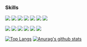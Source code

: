 <!--
**dhsj8405/dhsj8405** is a ✨ _special_ ✨ repository because its `README.md` (this file) appears on your GitHub profile.

Here are some ideas to get you started:

- 🔭 I’m currently working on ...
- 🌱 I’m currently learning ...
- 👯 I’m looking to collaborate on ...
- 🤔 I’m looking for help with ...
- 💬 Ask me about ...
- 📫 How to reach me: ...
- 😄 Pronouns: ...
- ⚡ Fun fact: ...
-->

### Skills  
<img src="https://img.shields.io/badge/JavaScript-F7DF1E?style=flat-square&logo=JavaScript&logoColor=white"/> <img src="https://img.shields.io/badge/CSS-1572B6?style=flat-square&logo=CSS&logoColor=white"/> <img src="https://img.shields.io/badge/React-61DAFB?style=flat-square&logo=React&logoColor=white"/> <img src="https://img.shields.io/badge/Redux-764ABC?style=flat-square&logo=Redux&logoColor=white"/> <img src="https://img.shields.io/badge/Webpack-8DD6F9?style=flat-square&logo=Webpack&logoColor=white"/> <img src="https://img.shields.io/badge/Babel-F9DC3E?style=flat-square&logo=Babel&logoColor=white"/> <img src="https://img.shields.io/badge/Styled-components-DB7093?style=flat-square&logo=Styled-components&logoColor=white"/>  


<img src="https://img.shields.io/badge/Java-007396?style=flat-square&logo=Java&logoColor=white"/> <img src="https://img.shields.io/badge/SpringBoot-6DB33F?style=flat-square&logo=SpringBoot&logoColor=white"/> <img src="https://img.shields.io/badge/Redis-DC382D?style=flat-square&logo=Redis&logoColor=white"/> <img src="https://img.shields.io/badge/MariaDB-003545?style=flat-square&logo=MairaDB&logoColor=white"/> <img src="https://img.shields.io/badge/MySQL-4479A1?style=flat-square&logo=MySQL&logoColor=white"/> <img src="https://img.shields.io/badge/CentOS-262577?style=flat-square&logo=CentOS&logoColor=white"/>  

[![Top Langs](https://github-readme-stats.vercel.app/api/top-langs/?username=dhsj8405&layout=compact)](https://github.com/dhsj8405)
[![Anurag's github stats](https://github-readme-stats.vercel.app/api?username=dhsj8405)](https://github.com/dhsj8405)
